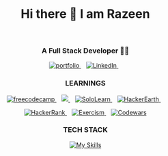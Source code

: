 <h1 align="center">Hi there 👋 I am Razeen</h1>
<br>
<h3 align="center">A Full Stack Developer 👩‍💻 </h3>
<p align="center">
  <a target="_blank" href="https://iamrazeen.me">
    <img src="https://img.shields.io/badge/website-20232A?style=for-the-badge&logo=About.me&logoColor=white" alt="portfolio">
  </a>&nbsp;&nbsp;
  <a target="_blank" href="https://linkedin.com/in/iamrazeenshaikh">
    <img src="https://img.shields.io/badge/LinkedIn-0077B5?style=for-the-badge&logo=linkedin&logoColor=white" alt="LinkedIn">
  </a>&nbsp;&nbsp;
  
</p>
<h3 align="center">LEARNINGS</h3>
<p align="center">
  <a href="https://www.freecodecamp.org/razeen">
      <img src="https://img.shields.io/badge/freecodecamp-27273D?style=for-the-badge&logo=freecodecamp&logoColor=white" alt="freecodecamp">
  </a>&nbsp;&nbsp;
  <a href="https://leetcode.com/razeenshaikh/">
    <img src="https://img.shields.io/badge/-LeetCode-FFA116?style=for-the-badge&logo=LeetCode&logoColor=black">
  </a>&nbsp;&nbsp;
  <a target="_blank" href="https://www.sololearn.com/en/profile/30940776">
    <img src="https://img.shields.io/badge/-Sololearn-3a464b?style=for-the-badge&logo=Sololearn&logoColor=white" alt="SoloLearn">
  </a>&nbsp;&nbsp;
  <a target="_blank" href="https://www.hackerearth.com/@razeen9796">
    <img src="https://img.shields.io/badge/HackerEarth-%232C3454.svg?&style=for-the-badge&logo=HackerEarth&logoColor=Blue" alt="HackerEarth">
  </a>&nbsp;&nbsp;
</p>
<p align="center">
  <a href="https://www.hackerrank.com/profile/razeen_m_shaikh">
    <img src="https://img.shields.io/badge/-Hackerrank-2EC866?style=for-the-badge&logo=HackerRank&logoColor=white" alt="HackerRank">
  </a>&nbsp;&nbsp;
  <a href="https://exercism.org/profiles/Razeen-Shaikh">
    <img src="https://img.shields.io/badge/Exercism-009CAB?style=for-the-badge&logo=exercism&logoColor=white" alt="Exercism">
  </a>&nbsp;&nbsp;
  <a href="https://www.codewars.com/users/razeen_shaikh">
    <img src="https://img.shields.io/badge/Codewars-B1361E?style=for-the-badge&logo=Codewars&logoColor=white" alt="Codewars">
  </a>
</p>
<h3 align="center">TECH STACK</h3>
<p align="center">
  <a href="https://skillicons.dev"><img src="https://skillicons.dev/icons?i=js,html,css,react,angular,java,mysql,nodejs,postman,sass&perline=10" alt="My Skills"></a>
</p>
